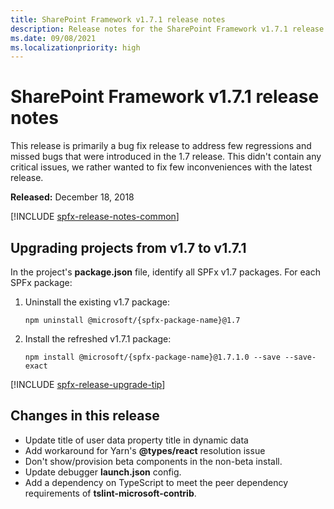 ```yaml
---
title: SharePoint Framework v1.7.1 release notes
description: Release notes for the SharePoint Framework v1.7.1 release
ms.date: 09/08/2021
ms.localizationpriority: high
---
```

# SharePoint Framework v1.7.1 release notes

This release is primarily a bug fix release to address few regressions and missed bugs that were introduced in the 1.7 release. This didn't contain any critical issues, we rather wanted to fix few inconveniences with the latest release.

**Released:** December 18, 2018

[!INCLUDE [spfx-release-notes-common](../../includes/snippets/spfx-release-notes-common.md)]

## Upgrading projects from v1.7 to v1.7.1

In the project's **package.json** file, identify all SPFx v1.7 packages. For each SPFx package:

1. Uninstall the existing v1.7 package:

    ```console
    npm uninstall @microsoft/{spfx-package-name}@1.7
    ```

1. Install the refreshed v1.7.1 package:

    ```console
    npm install @microsoft/{spfx-package-name}@1.7.1.0 --save --save-exact
    ```

[!INCLUDE [spfx-release-upgrade-tip](../../includes/snippets/spfx-release-upgrade-tip.md)]

## Changes in this release

- Update title of user data property title in dynamic data
- Add workaround for Yarn's **\@types/react** resolution issue
- Don't show/provision beta components in the non-beta install.
- Update debugger **launch.json** config.
- Add a dependency on TypeScript to meet the peer dependency requirements of **tslint-microsoft-contrib**.
